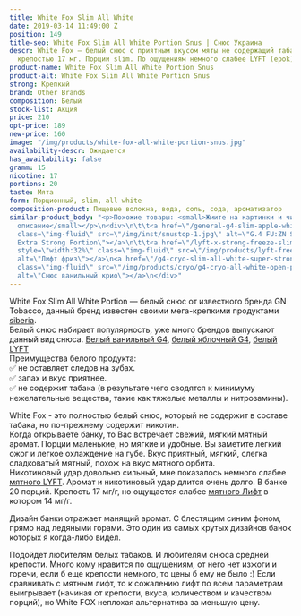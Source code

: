 ```yaml
---
title: White Fox Slim All White
date: 2019-03-14 11:49:00 Z
position: 149
title-seo: White Fox Slim All White Portion Snus | Снюс Украина
descr: White Fox — белый снюс с приятным вкусом мяты не содержащий табака. 20 порций,
  крепостью 17 мг. Порции slim. По ощущениям немного слабее LYFT (epok).
product-name: White Fox Slim All White Portion Snus
product-alt: White Fox Slim All White Portion Snus
strong: Крепкий
brand: Other Brands
composition: Белый
stock-list: Акция
price: 210
opt-price: 189
new-price: 160
image: "/img/products/white-fox-all-white-portion-snus.jpg"
availability-descr: Ожидается
has_availability: false
gramm: 15
nicotine: 17
portions: 20
taste: Мята
form: Порционный, slim, all white
composition-product: Пищевые волокна, вода, соль, сода, ароматизатор
similar-product_body: "<p>Похожие товары: <small>Жмите на картинки и читайте полное
  описание</small></p>\n<div>\n\t\t<a href=\"/general-g4-slim-apple-white\"><img style=\"width:32%\"
  class=\"img-fluid\" src=\"/img/inst/snustop-1.jpg\" alt=\"G.4 FU:ZN Slim All White
  Extra Strong Portion\"></a>\n\t\t<a href=\"/lyft-x-strong-freeze-slim-white\"><img
  style=\"width:32%\" class=\"img-fluid\" src=\"/img/products/lyft-freeze/lyft-freeze-open.jpg\"
  alt=\"Лифт фриз\"></a>\n<a href=\"/g4-cryo-slim-all-white-super-strong\"><img style=\"width:32%\"
  class=\"img-fluid\" src=\"/img/products/cryo/g4-cryo-all-white-open-portion.jpg\"
  alt=\"Снюс ванильный крио\"></a>\n</div>"
---
```


White Fox Slim All White Portion — белый снюс от известного бренда GN Tobacco, данный бренд известен своими мега-крепкими продуктами [siberia](/siberia).<br>
Белый снюс набирает популярность, уже много брендов выпускают данный вид снюса. [Белый ванильный G4](/g4-cryo-slim-all-white-super-strong), [белый яблочный G4](/general-g4-slim-apple-white), [белый LYFT](/lyft)<br>
Преимущества белого продукта:<br>
✅ не оставляет следов на зубах.<br>
✅ запах и вкус приятнее.<br>
✅ не содержит табака (в результате чего сводятся к минимуму нежелательные вещества, такие как тяжелые металлы и нитрозамины).

White Fox - это полностью белый снюс, который не содержит в составе табака, но по-прежнему содержит никотин.<br>
Когда открываете банку, то Вас встречает свежий, мягкий мятный аромат. Порции маленькие, но мягкие и удобные. Вы заметите легкий ожог и легкое охлаждение на губе. Вкус приятный, мягкий, слегка сладковатый мятный, похож на вкус мятного орбита.<br>
Никотиновый удар довольно сильный, мне показалось немного слабее [мятного LYFT](/lyft-strong-ice-cool-mint-slim-all-white). Аромат и никотиновый удар длится очень долго.
В банке 20 порций. Крепость 17 мг/г, но ощущается слабее [мятного Лифт](/lyft-strong-ice-cool-mint-slim-all-white) в котором 14 мг/г.

Дизайн банки отражает манящий аромат. С блестящим синим фоном, прямо над ледяными горами. Это один из самых крутых дизайнов банок которых я когда-либо видел.

Подойдет любителям белых табаков. И любителям снюса средней крепости. Много кому нравится по ощущениям, от него нет изжоги и горечи, если б еще крепости немного, то цены б ему не было :)
Если сравнивать с мятным лифт, то к сожалению лифт по всем параметрам выигрывает (начиная от крепости, вкуса, количеством и качеством порций), но White FOX неплохая альтернатива за меньшую цену.